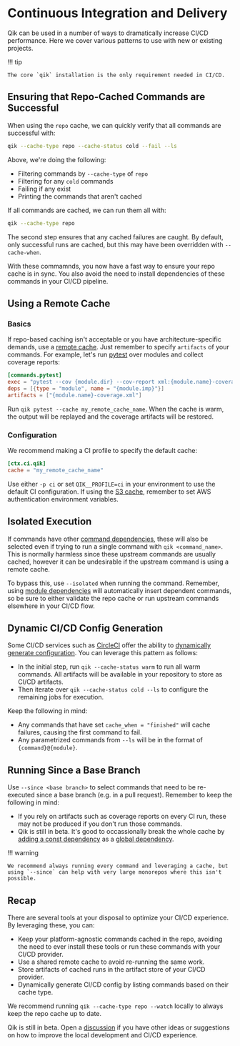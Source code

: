 # Continuous Integration and Delivery

Qik can be used in a number of ways to dramatically increase CI/CD performance. Here we cover various patterns to use with new or existing projects.

!!! tip

    The core `qik` installation is the only requirement needed in CI/CD.

## Ensuring that Repo-Cached Commands are Successful

When using the `repo` cache, we can quickly verify that all commands are successful with:

```bash
qik --cache-type repo --cache-status cold --fail --ls
```

Above, we're doing the following:

- Filtering commands by `--cache-type` of `repo`
- Filtering for any `cold` commands
- Failing if any exist
- Printing the commands that aren't cached

If all commands are cached, we can run them all with:

```bash
qik --cache-type repo
```

The second step ensures that any cached failures are caught. By default, only successful runs are cached, but this may have been overridden with `--cache-when`.

With these commamnds, you now have a fast way to ensure your repo cache is in sync. You also avoid the need to install dependencies of these commands in your CI/CD pipeline.

## Using a Remote Cache

### Basics

If repo-based caching isn't acceptable or you have architecture-specific demands, use a [remote cache](caching.md). Just remember to specify `artifacts` of your commands. For example, let's run [pytest](https://docs.pytest.org/en/stable/) over modules and collect coverage reports:

```toml
[commands.pytest]
exec = "pytest --cov {module.dir} --cov-report xml:{module.name}-coverage.xml"
deps = [{type = "module", name = "{module.imp}"}]
artifacts = ["{module.name}-coverage.xml"]
```

Run `qik pytest --cache my_remote_cache_name`. When the cache is warm, the output will be replayed and the coverage artifacts will be restored.

### Configuration

We recommend making a CI profile to specify the default cache:

```toml
[ctx.ci.qik]
cache = "my_remote_cache_name"
```

Use either `-p ci` or set `QIK__PROFILE=ci` in your environment to use the default CI configuration. If using the [S3 cache](caching.md#s3), remember to set AWS authentication environment variables.

## Isolated Execution

If commands have other [command dependencies](commands.md#command), these will also be selected even if trying to run a single command with `qik <command_name>`. This is normally harmless since these upstream commands are usually cached, however it can be undesirable if the upstream command is using a remote cache.

To bypass this, use `--isolated` when running the command. Remember, using [module dependencies](commands.md#module) will automatically insert dependent commands, so be sure to either validate the repo cache or run upstream commands elsewhere in your CI/CD flow.

## Dynamic CI/CD Config Generation

Some CI/CD services such as [CircleCI](circleci.com) offer the ability to [dynamically generate configuration](https://circleci.com/docs/dynamic-config/). You can leverage this pattern as follows:

- In the initial step, run `qik --cache-status warm` to run all warm commands. All artifacts will be available in your repository to store as CI/CD artifacts.
- Then iterate over `qik --cache-status cold --ls` to configure the remaining jobs for execution.

Keep the following in mind:

- Any commands that have set `cache_when = "finished"` will cache failures, causing the first command to fail.
- Any parametrized commands from `--ls` will be in the format of `{command}@{module}`.

## Running Since a Base Branch

Use `--since <base branch>` to select commands that need to be re-executed since a base branch (e.g. in a pull request). Remember to keep the following in mind:

- If you rely on artifacts such as coverage reports on every CI run, these may not be produced if you don't run those commands.
- Qik is still in beta. It's good to occassionally break the whole cache by [adding a const dependency](commands.md#const) as a [global dependency](commands.md#global).

!!! warning

    We recommend always running every command and leveraging a cache, but using `--since` can help with very large monorepos where this isn't possible.

## Recap

There are several tools at your disposal to optimize your CI/CD experience. By leveraging these, you can:

- Keep your platform-agnostic commands cached in the repo, avoiding the need to ever install these tools or run these commands with your CI/CD provider.
- Use a shared remote cache to avoid re-running the same work.
- Store artifacts of cached runs in the artifact store of your CI/CD provider.
- Dynamically generate CI/CD config by listing commands based on their cache type.

We recommend running `qik --cache-type repo --watch` locally to always keep the repo cache up to date.

Qik is still in beta. Open a [discussion]() if you have other ideas or suggestions on how to improve the local development and CI/CD experience.
